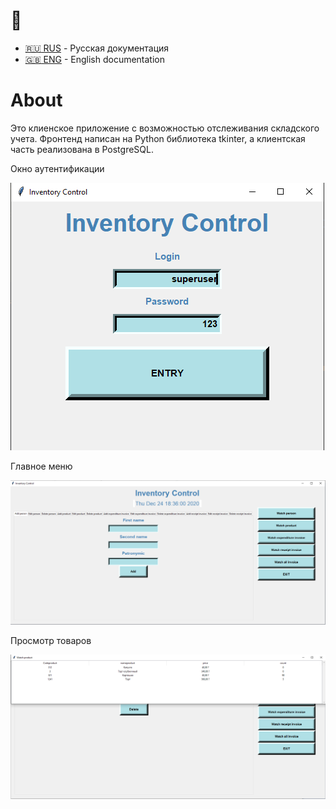 
# :construction: 

- [:ru: RUS](./README.ru.md) - Русская документация
- [:uk: ENG](./README.md) - English documentation

# About
Это клиенское приложение с возможностью отслеживания складского учета. 
Фронтенд написан на Python библиотека tkinter, а клиентская часть реализована в PostgreSQL.

Окно аутентификации

![Authentication](Authentication.png)

Главное меню

![menu](menu.png)

Просмотр товаров

![LookProduct](LookProduct.png)
